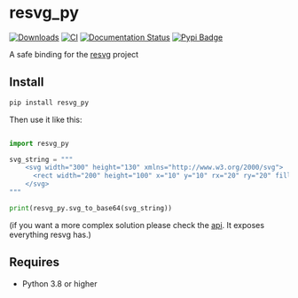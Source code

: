 # resvg_py

[![Downloads](https://static.pepy.tech/badge/resvg_py)](https://pepy.tech/project/resvg_py) [![CI](https://github.com/baseplate-admin/resvg-py/actions/workflows/CI.yaml/badge.svg?branch=master)](https://github.com/baseplate-admin/resvg-py/actions/workflows/CI.yaml) [![Documentation Status](https://readthedocs.org/projects/resvg-py/badge/?version=latest)](https://resvg-py.readthedocs.io/en/latest/?badge=latest) [![Pypi Badge](https://img.shields.io/pypi/v/resvg-py.svg)](https://pypi.org/project/resvg-py/)

A safe binding for the [resvg](https://github.com/RazrFalcon/resvg) project

## Install

```py
pip install resvg_py
```

Then use it like this:

```python

import resvg_py

svg_string = """
    <svg width="300" height="130" xmlns="http://www.w3.org/2000/svg">
      <rect width="200" height="100" x="10" y="10" rx="20" ry="20" fill="blue" />
    </svg>
"""

print(resvg_py.svg_to_base64(svg_string))

```

(if you want a more complex solution please check the [api](https://resvg-py.readthedocs.io/en/latest/resvg.html). It exposes everything resvg has.)

## Requires

-   Python 3.8 or higher
